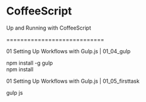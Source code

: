 # CoffeeScript
Up and Running with CoffeeScript


============================

01 Setting Up Workflows with Gulp.js | 01_04_gulp

npm install -g gulp  
npm install  


01 Setting Up Workflows with Gulp.js | 01_05_firsttask
  
gulp js
